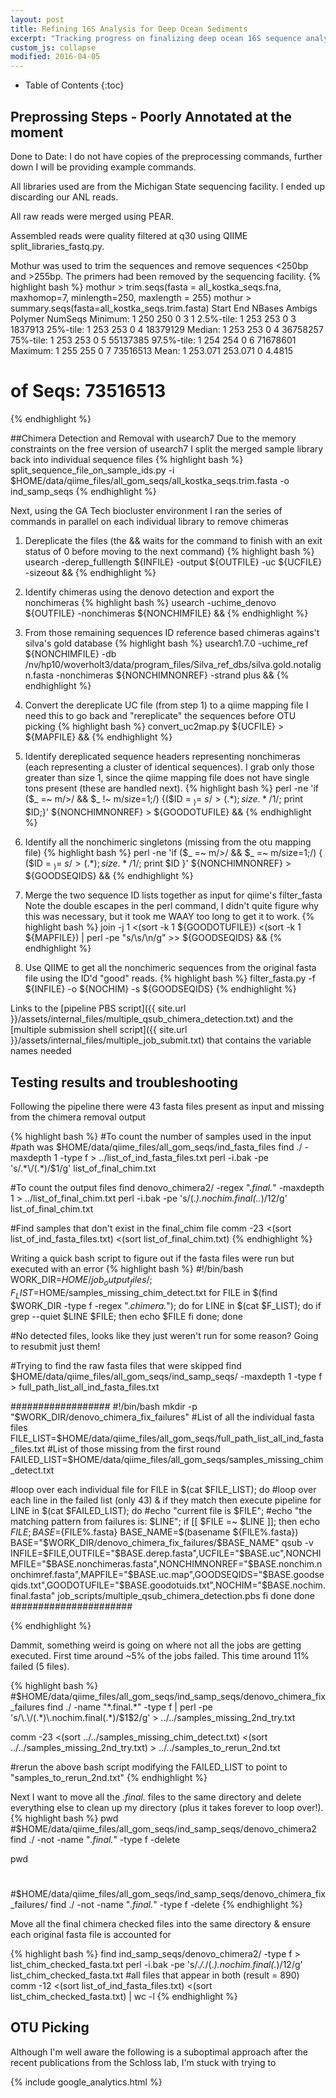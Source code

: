 ```yaml
---
layout: post
title: Refining 16S Analysis for Deep Ocean Sediments
excerpt: "Tracking progress on finalizing deep ocean 16S sequence analysis"
custom_js: collapse
modified: 2016-04-05
---
```


* Table of Contents
{:toc}

## Preprossing Steps - Poorly Annotated at the moment
Done to Date:
I do not have copies of the preprocessing commands, further down I will be providing example commands.

All libraries used are from the Michigan State sequencing facility. I ended up discarding our ANL reads.

All raw reads were merged using PEAR.

Assembled reads were quality filtered at q30 using QIIME split_libraries_fastq.py.

Mothur was used to trim the sequences and remove sequences <250bp and >255bp. The primers had been removed by the sequencing facility.
{% highlight bash %}
mothur > trim.seqs(fasta = all_kostka_seqs.fna, maxhomop=7, minlength=250, maxlength = 255)
mothur > summary.seqs(fasta=all_kostka_seqs.trim.fasta)
		Start	End	NBases	Ambigs	Polymer	NumSeqs
Minimum:	1	250	250	0	3	1
2.5%-tile:	1	253	253	0	3	1837913
25%-tile:	1	253	253	0	4	18379129
Median: 	1	253	253	0	4	36758257
75%-tile:	1	253	253	0	5	55137385
97.5%-tile:	1	254	254	0	6	71678601
Maximum:	1	255	255	0	7	73516513
Mean:	1	253.071	253.071	0	4.4815
# of Seqs:	73516513

{% endhighlight %}

##Chimera Detection and Removal with usearch7
Due to the memory constraints on the free version of usearch7 I split the merged sample library back into individual sequence files
{% highlight bash %}
split_sequence_file_on_sample_ids.py -i $HOME/data/qiime_files/all_gom_seqs/all_kostka_seqs.trim.fasta -o ind_samp_seqs
{% endhighlight %}

Next, using the GA Tech biocluster environment I ran the series of commands in parallel on each individual library to remove chimeras

1) Dereplicate the files (the && waits for the command to finish with an exit status of 0 before moving to the next command)
{% highlight bash %}
usearch -derep_fulllength ${INFILE} -output ${OUTFILE} -uc ${UCFILE} -sizeout &&
{% endhighlight %}

2) Identify chimeras using the denovo detection and export the nonchimeras
{% highlight bash %}
usearch -uchime_denovo ${OUTFILE} -nonchimeras ${NONCHIMFILE} &&
{% endhighlight %}
 
3) From those remaining sequences ID reference based chimeras agains't silva's gold database
{% highlight bash %}
usearch1.7.0 -uchime_ref ${NONCHIMFILE} -db /nv/hp10/woverholt3/data/program_files/Silva_ref_dbs/silva.gold.notalign.fasta -nonchimeras ${NONCHIMNONREF} -strand plus &&
{% endhighlight %}

4) Convert the dereplicate UC file (from step 1) to a qiime mapping file
I need this to go back and "rereplicate" the sequences before OTU picking
{% highlight bash %}
convert_uc2map.py ${UCFILE} > ${MAPFILE} &&
{% endhighlight %}

5) Identify dereplicated sequence headers representing nonchimeras (each representing a cluster of identical sequences). I grab only those greater than size 1, since the qiime mapping file does not have single tons present (these are handled next).
{% highlight bash %}
perl -ne 'if ($_ =~ m/>/ && $_ !~ m/size=1;/) {($ID = $_) =~ s/>(.*);size.*/$1/; print $ID;}' ${NONCHIMNONREF} > ${GOODOTUFILE} &&
{% endhighlight %}

6) Identify all the nonchimeric singletons (missing from the otu mapping file)
{% highlight bash %}
perl -ne 'if ($_ =~ m/>/ && $_ =~ m/size=1;/) { ($ID = $_) =~ s/>(.*);size.*/$1/; print $ID }' ${NONCHIMNONREF} > ${GOODSEQIDS} &&
{% endhighlight %}

7) Merge the two sequence ID lists together as input for qiime's filter_fasta
Note the double escapes in the perl command, I didn't quite figure why this was necessary, but it took me WAAY too long to get it to work. 
{% highlight bash %}
join -j 1 <(sort -k 1 ${GOODOTUFILE}) <(sort -k 1 ${MAPFILE}) | perl -pe "s/\\s/\\n/g" >> ${GOODSEQIDS} &&
{% endhighlight %}

8) Use QIIME to get all the nonchimeric sequences from the original fasta file using the ID'd "good" reads.
{% highlight bash %}
filter_fasta.py -f ${INFILE} -o ${NOCHIM} -s ${GOODSEQIDS}
{% endhighlight %}

Links to the [pipeline PBS script]({{ site.url }}/assets/internal_files/multiple_qsub_chimera_detection.txt) and the [multiple submission shell script]({{ site.url }}/assets/internal_files/multiple_job_submit.txt) that contains the variable names needed


## Testing results and troubleshooting

Following the pipeline there were 43 fasta files present as input and missing from the chimera removal output

{% highlight bash %}
#To count the number of samples used in the input
#path was $HOME/data/qiime_files/all_gom_seqs/ind_fasta_files
find ./ -maxdepth 1 -type f > ../list_of_ind_fasta_files.txt
perl -i.bak -pe 's/.*\/(.*)/$1/g' list_of_final_chim.txt

#To count the output files
find denovo_chimera2/ -regex ".*final.*" -maxdepth 1 > ../list_of_final_chim.txt
perl -i.bak -pe 's/(.*)\.nochim\.final(\..*)/$1$2/g' list_of_final_chim.txt

#Find samples that don't exist in the final_chim file
comm -23 <(sort list_of_ind_fasta_files.txt) <(sort list_of_final_chim.txt)
{% endhighlight %}

Writing a quick bash script to figure out if the fasta files were run but executed with an error
{% highlight bash %}
#!/bin/bash
WORK_DIR=$HOME/job_output_files/;
F_LIST=$HOME/samples_missing_chim_detect.txt
for FILE in $(find $WORK_DIR -type f -regex ".*chimera.*"); do
    for LINE in $(cat $F_LIST); do
	if grep --quiet $LINE $FILE; then
	    echo $FILE
	fi
    done;
done

#No detected files, looks like they just weren't run for some reason? Going to resubmit just them!

#Trying to find the raw fasta files that were skipped
find $HOME/data/qiime_files/all_gom_seqs/ind_samp_seqs/ -maxdepth 1 -type f > full_path_list_all_ind_fasta_files.txt

##################
#!/bin/bash 
mkdir -p "$WORK_DIR/denovo_chimera_fix_failures"
#List of all the individual fasta files
FILE_LIST=$HOME/data/qiime_files/all_gom_seqs/full_path_list_all_ind_fasta_files.txt
#List of those missing from the first round
FAILED_LIST=$HOME/data/qiime_files/all_gom_seqs/samples_missing_chim_detect.txt

#loop over each individual file
for FILE in $(cat $FILE_LIST); do
#loop over each line in the failed list (only 43) & if they match then execute pipeline
    for LINE in $(cat $FAILED_LIST); do
	#echo "current file is $FILE";
	#echo "the matching pattern from failures is: $LINE";
	if [[ $FILE =~ $LINE ]]; then
	    echo $FILE;
	    BASE=${FILE%.fasta}
	    BASE_NAME=$(basename ${FILE%.fasta})
	    BASE="$WORK_DIR/denovo_chimera_fix_failures/$BASE_NAME"
	    qsub -v INFILE=$FILE,OUTFILE="$BASE.derep.fasta",UCFILE="$BASE.uc",NONCHIMFILE="$BASE.nonchimeras.fasta",NONCHIMNONREF="$BASE.nonchim.nonchimref.fasta",MAPFILE="$BASE.uc.map",GOODSEQIDS="$BASE.goodseqids.txt",GOODOTUFILE="$BASE.goodotuids.txt",NOCHIM="$BASE.nochim.final.fasta" job_scripts/multiple_qsub_chimera_detection.pbs
	fi
    done
done
######################

{% endhighlight %}

Dammit, something weird is going on where not all the jobs are getting executed. First time around ~5% of the jobs failed. This time around 11% failed (5 files).

{% highlight bash %}
#$HOME/data/qiime_files/all_gom_seqs/ind_samp_seqs/denovo_chimera_fix_failures
find ./ -name "*.final.*" -type f | perl -pe 's/\.\/(.*)\.nochim.final(.*)/$1$2/g' > ../../samples_missing_2nd_try.txt

comm -23 <(sort ../../samples_missing_chim_detect.txt) <(sort ../../samples_missing_2nd_try.txt) > ../../samples_to_rerun_2nd.txt

#rerun the above bash script modifying the FAILED_LIST to point to "samples_to_rerun_2nd.txt"
{% endhighlight %}

Next I want to move all the *.final.* files to the same directory and delete everything else to clean up my directory (plus it takes forever to loop over!). 
{% highlight bash %}
pwd
#$HOME/data/qiime_files/all_gom_seqs/ind_samp_seqs/denovo_chimera2
find ./ -not -name "*.final.*" -type f -delete

pwd
#
#$HOME/data/qiime_files/all_gom_seqs/ind_samp_seqs/denovo_chimera_fix_failures/
find ./ -not -name "*.final.*" -type f -delete
{% endhighlight %}

Move all the final chimera checked files into the same directory & ensure each original fasta file is accounted for

{% highlight bash %}
find ind_samp_seqs/denovo_chimera2/ -type f > list_chim_checked_fasta.txt
perl -i.bak -pe 's/.*\/.*\/(.*)\.nochim.final(.*)/$1$2/g' list_chim_checked_fasta.txt
#all files that appear in both (result = 890)
comm -12 <(sort list_of_ind_fasta_files.txt) <(sort list_chim_checked_fasta.txt) | wc -l
{% endhighlight %}

## OTU Picking
Although I'm well aware the following is a suboptimal approach after the recent publications from the Schloss lab, I'm stuck with trying to 

{% include google_analytics.html %}